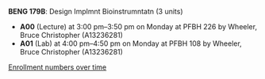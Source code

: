 **BENG 179B**: Design Implmnt Bioinstrumntatn (3 units)

- **A00** (Lecture) at 3:00 pm–3:50 pm on Monday at PFBH 226 by Wheeler, Bruce Christopher (A13236281)
- **A01** (Lab) at 4:00 pm–4:50 pm on Monday at PFBH 108 by Wheeler, Bruce Christopher (A13236281)

[Enrollment numbers over time](./BENG179B.tsv)
